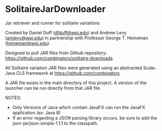 # SolitaireJarDownloader
Jar retriever and runner for solitaire variations

Created by Daniel Duff (dfduff@wpi.edu) and Andrew Levy (amlevy@wpi.edu) 
in partnership with Professor George T. Heineman (heineman@wpi.edu).

Designed to pull JAR files from Github repository: <a>https://github.com/combinators/solitaire-downloads</a>.

All Solitaire variation JAR files were generated using an abstracted Scala-Java CLS framework at <a>https://github.com/combinators</a>

A JAR file exists in the main directory of this project. A version of the launcher can be run directly from that JAR file. 

NOTES: 
- Only Versions of Java which contain JavaFX can run the JavaFX application (ex: Java 8)
- If an error regarding a JSON parsing library occurs, be sure to add the json-jar/json-simple-1.1.1 to the classpath.
